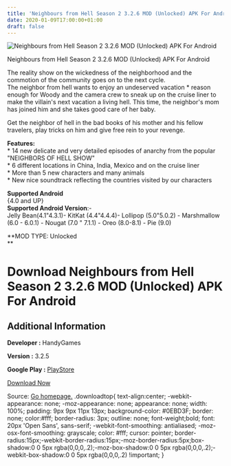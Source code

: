 ```yaml
---
title: 'Neighbours from Hell Season 2 3.2.6 MOD (Unlocked) APK For Android'
date: 2020-01-09T17:00:00+01:00
draft: false
---
```


![Neighbours from Hell Season 2 3.2.6 MOD (Unlocked) APK For Android](https://i1.wp.com/apkhome.net/wp-content/uploads/2020/01/Neighbours-from-Hell-Season-2-3.2.6-MOD-Unlocked.png "Neighbours from Hell Season 2 3.2.6 MOD (Unlocked) APK For Android")

  

Neighbours from Hell Season 2 3.2.6 MOD (Unlocked) APK For Android

The reality show on the wickedness of the neighborhood and the commotion of the community goes on to the next cycle.  
The neighbor from hell wants to enjoy an undeserved vacation \* reason enough for Woody and the camera crew to sneak up on the cruise liner to make the villain's next vacation a living hell. This time, the neighbor's mom has joined him and she takes good care of her baby.

Get the neighbor of hell in the bad books of his mother and his fellow travelers, play tricks on him and give free rein to your revenge.

**Features:**  
\* 14 new delicate and very detailed episodes of anarchy from the popular "NEIGHBORS OF HELL SHOW"  
\* 6 different locations in China, India, Mexico and on the cruise liner  
\* More than 5 new characters and many animals  
\* New nice soundtrack reflecting the countries visited by our characters

**Supported Android**  
{4.0 and UP}  
**Supported Android Version**:-  
Jelly Bean(4.1"4.3.1)- KitKat (4.4"4.4.4)- Lollipop (5.0"5.0.2) - Marshmallow (6.0 - 6.0.1) - Nougat (7.0 " 7.1.1) - Oreo (8.0-8.1) - Pie (9.0)

**MOD TYPE: Unlocked  
**

Download Neighbours from Hell Season 2 3.2.6 MOD (Unlocked) APK For Android
===========================================================================

Additional Information
----------------------

**Developer :** HandyGames

**Version :** 3.2.5

**Google Play :** [PlayStore](https://play.google.com/store/apps/details?id=com.nordigames.nfh2)

  

[Download Now](https://store4app.co/post/neighbours-from-hell-season-2-3-2-6-mod-unlocked-apk-for-android_1578584733)

  
Source: [Go homepage.](https://store4app.co/post/neighbours-from-hell-season-2-3-2-6-mod-unlocked-apk-for-android_1578584733) .downloadtop{ text-align:center; -webkit-appearance: none; -moz-appearance: none; appearance: none; width: 100%; padding: 9px 9px 11px 13px; background-color: #0EBD3F; border: none; color:#fff; border-radius: 3px; outline: none; font-weight;bold; font: 20px 'Open Sans', sans-serif; -webkit-font-smoothing: antialiased; -moz-osx-font-smoothing: grayscale; color: #fff; cursor: pointer; border-radius:15px;-webkit-border-radius:15px;-moz-border-radius:5px;box-shadow:0 0 5px rgba(0,0,0,.2);-moz-box-shadow:0 0 5px rgba(0,0,0,.2);-webkit-box-shadow:0 0 5px rgba(0,0,0,.2) !important; }